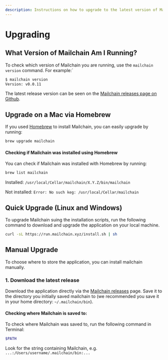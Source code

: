 ```yaml
---
description: Instructions on how to upgrade to the latest version of Mailchain
---
```


# Upgrading

## What Version of Mailchain Am I Running?

To check which version of Mailchain you are running, use the `mailchain version` command. For example:\`

```bash
$ mailchain version
Version: v0.0.11
```

The latest release version can be seen on the [Mailchain releases page on Github](https://github.com/mailchain/mailchain/releases/latest).

## Upgrade on a Mac via Homebrew

If you used [Homebrew](https://brew.sh/) to install Mailchain, you can easily upgrade by running:

```bash
brew upgrade mailchain
```

#### Checking if Mailchain was installed using Homebrew

You can check if Mailchain was installed with Homebrew by running:

```bash
brew list mailchain
```

Installed: `/usr/local/Cellar/mailchain/X.Y.Z/bin/mailchain`

Not installed: `Error: No such keg: /usr/local/Cellar/mailchain`

## Quick Upgrade \(Linux and Windows\)

To upgrade Mailchain suing the installation scripts, run the following command to download and upgrade the application on your local machine.

```bash
curl -sL https://run.mailchain.xyz/install.sh | sh
```

## Manual Upgrade

To choose where to store the application, you can install mailchain manually.

### 1. Download the latest release

Download the application directly via the [Mailchain releases](https://github.com/mailchain/mailchain/releases/latest) page. Save it to the directory you initially saved mailchain to \(we recommended you save it in your home directory: `~/.mailchain/bin`\).

#### Checking where Mailchain is saved to:

To check where Mailchain was saved to, run the following command in Terminal:

```bash
$PATH
```

Look for the string containing Mailchain, e.g. `...:/Users/username/.mailchain/bin:...`

## 



